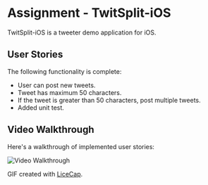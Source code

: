 # Assignment - TwitSplit-iOS

TwitSplit-iOS is a tweeter demo application for iOS.

## User Stories

The following functionality is complete:

* User can post new tweets.
* Tweet has maximum 50 characters.
* If the tweet is greater than 50 characters, post multiple tweets.
* Added unit test.

## Video Walkthrough

Here's a walkthrough of implemented user stories:

<img src='https://s33.postimg.cc/pnflgf0zz/twitsplit.gif' title='Video Walkthrough' width='' alt='Video Walkthrough' />

GIF created with [LiceCap](http://www.cockos.com/licecap/).
